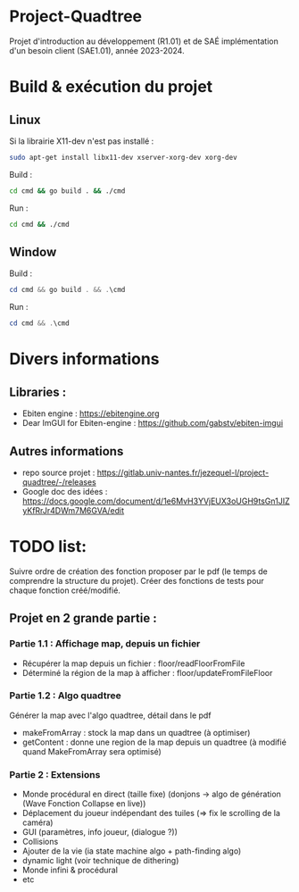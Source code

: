 # Project-Quadtree
Projet d'introduction au développement (R1.01) et de SAÉ implémentation d'un besoin client (SAE1.01), année 2023-2024.

# Build & exécution du projet
## Linux
Si la librairie X11-dev n'est pas installé :
```bash
sudo apt-get install libx11-dev xserver-xorg-dev xorg-dev
```
Build :
```bash
cd cmd && go build . && ./cmd
```
Run :
```bash
cd cmd && ./cmd
```
## Window
Build :
```powershell
cd cmd && go build . && .\cmd
```
Run :
```powershell
cd cmd && .\cmd
```

# Divers informations
## Libraries :
- Ebiten engine : https://ebitengine.org
- Dear ImGUI for Ebiten-engine : https://github.com/gabstv/ebiten-imgui
## Autres informations
- repo source projet : https://gitlab.univ-nantes.fr/jezequel-l/project-quadtree/-/releases
- Google doc des idées : https://docs.google.com/document/d/1e6MvH3YVjEUX3oUGH9tsGn1JIZyKfRrJr4DWm7M6GVA/edit

# TODO list:
Suivre ordre de création des fonction proposer par le pdf (le temps de comprendre la structure du projet).
Créer des fonctions de tests pour chaque fonction créé/modifié.
## Projet en 2 grande partie :
### Partie 1.1 : Affichage map, depuis un fichier
- Récupérer la map depuis un fichier : floor/readFloorFromFile
- Déterminé la région de la map à afficher : floor/updateFromFileFloor
### Partie 1.2 : Algo quadtree
Générer la map avec l'algo quadtree, détail dans le pdf
- makeFromArray : stock la map dans un quadtree (à optimiser)
- getContent : donne une region de la map depuis un quadtree (à modifié quand MakeFromArray sera optimisé)
### Partie 2 : Extensions
- Monde procédural en direct (taille fixe) (donjons -> algo de génération (Wave Fonction Collapse en live))
- Déplacement du joueur indépendant des tuiles (=> fix le scrolling de la caméra)
- GUI (paramètres, info joueur, (dialogue ?))
- Collisions
- Ajouter de la vie (ia state machine algo + path-finding algo)
- dynamic light (voir technique de dithering)
- Monde infini & procédural
- etc
